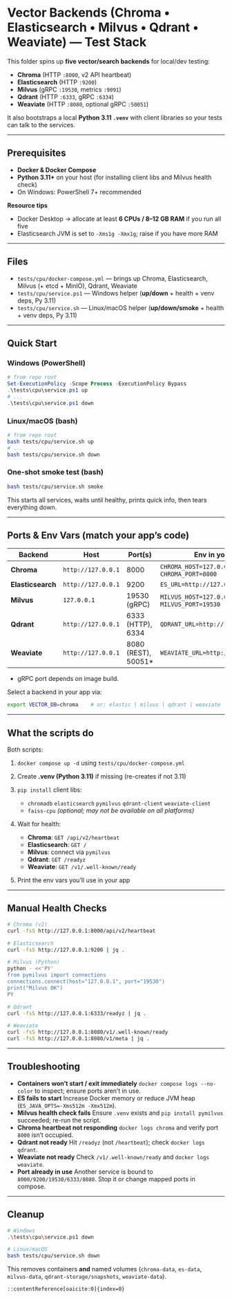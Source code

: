 # Vector Backends (Chroma • Elasticsearch • Milvus • Qdrant • Weaviate) — Test Stack

This folder spins up **five vector/search backends** for local/dev testing:

* **Chroma** (HTTP `:8000`, v2 API heartbeat)
* **Elasticsearch** (HTTP `:9200`)
* **Milvus** (gRPC `:19530`, metrics `:9091`)
* **Qdrant** (HTTP `:6333`, gRPC `:6334`)
* **Weaviate** (HTTP `:8080`, optional gRPC `:50051`)

It also bootstraps a local **Python 3.11 `.venv`** with client libraries so your tests can talk to the services.

---

## Prerequisites

* **Docker & Docker Compose**
* **Python 3.11+** on your host (for installing client libs and Milvus health check)
* On Windows: PowerShell 7+ recommended

**Resource tips**

* Docker Desktop → allocate at least **6 CPUs / 8–12 GB RAM** if you run all five
* Elasticsearch JVM is set to `-Xms1g -Xmx1g`; raise if you have more RAM

---

## Files

* `tests/cpu/docker-compose.yml` — brings up Chroma, Elasticsearch, Milvus (+ etcd + MinIO), Qdrant, Weaviate
* `tests/cpu/service.ps1` — Windows helper (**up/down** + health + venv deps, Py 3.11)
* `tests/cpu/service.sh` — Linux/macOS helper (**up/down/smoke** + health + venv deps, Py 3.11)

---

## Quick Start

### Windows (PowerShell)

```powershell
# from repo root
Set-ExecutionPolicy -Scope Process -ExecutionPolicy Bypass
.\tests\cpu\service.ps1 up
# ...
.\tests\cpu\service.ps1 down
````

### Linux/macOS (bash)

```bash
# from repo root
bash tests/cpu/service.sh up
# ...
bash tests/cpu/service.sh down
```

### One-shot smoke test (bash)

```bash
bash tests/cpu/service.sh smoke
```

This starts all services, waits until healthy, prints quick info, then tears everything down.

---

## Ports & Env Vars (match your app’s code)

| Backend           | Host               | Port(s)             | Env in your app                              |
| ----------------- | ------------------ | ------------------- | -------------------------------------------- |
| **Chroma**        | `http://127.0.0.1` | 8000                | `CHROMA_HOST=127.0.0.1`, `CHROMA_PORT=8000`  |
| **Elasticsearch** | `http://127.0.0.1` | 9200                | `ES_URL=http://127.0.0.1:9200`               |
| **Milvus**        | `127.0.0.1`        | 19530 (gRPC)        | `MILVUS_HOST=127.0.0.1`, `MILVUS_PORT=19530` |
| **Qdrant**        | `http://127.0.0.1` | 6333 (HTTP), 6334   | `QDRANT_URL=http://127.0.0.1:6333`           |
| **Weaviate**      | `http://127.0.0.1` | 8080 (REST), 50051* | `WEAVIATE_URL=http://127.0.0.1:8080`         |

* gRPC port depends on image build.

Select a backend in your app via:

```bash
export VECTOR_DB=chroma    # or: elastic | milvus | qdrant | weaviate | faiss
```

---

## What the scripts do

Both scripts:

1. `docker compose up -d` using `tests/cpu/docker-compose.yml`
2. Create **.venv (Python 3.11)** if missing (re-creates if not 3.11)
3. `pip install` client libs:

   * `chromadb` `elasticsearch` `pymilvus` `qdrant-client` `weaviate-client`
   * `faiss-cpu` *(optional; may not be available on all platforms)*
4. Wait for health:

   * **Chroma**: `GET /api/v2/heartbeat`
   * **Elasticsearch**: `GET /`
   * **Milvus**: connect via `pymilvus`
   * **Qdrant**: `GET /readyz`
   * **Weaviate**: `GET /v1/.well-known/ready`
5. Print the env vars you’ll use in your app

---

## Manual Health Checks

```bash
# Chroma (v2)
curl -fsS http://127.0.0.1:8000/api/v2/heartbeat

# Elasticsearch
curl -fsS http://127.0.0.1:9200 | jq .

# Milvus (Python)
python - <<'PY'
from pymilvus import connections
connections.connect(host="127.0.0.1", port="19530")
print("Milvus OK")
PY

# Qdrant
curl -fsS http://127.0.0.1:6333/readyz | jq .

# Weaviate
curl -fsS http://127.0.0.1:8080/v1/.well-known/ready
curl -fsS http://127.0.0.1:8080/v1/meta | jq .
```

---

## Troubleshooting

* **Containers won’t start / exit immediately**
  `docker compose logs --no-color` to inspect; ensure ports aren’t in use.
* **ES fails to start**
  Increase Docker memory or reduce JVM heap (`ES_JAVA_OPTS=-Xms512m -Xmx512m`).
* **Milvus health check fails**
  Ensure `.venv` exists and `pip install pymilvus` succeeded; re-run the script.
* **Chroma heartbeat not responding**
  `docker logs chroma` and verify port `8000` isn’t occupied.
* **Qdrant not ready**
  Hit `/readyz` (not `/heartbeat`); check `docker logs qdrant`.
* **Weaviate not ready**
  Check `/v1/.well-known/ready` and `docker logs weaviate`.
* **Port already in use**
  Another service is bound to `8000/9200/19530/6333/8080`. Stop it or change mapped ports in compose.

---

## Cleanup

```bash
# Windows
.\tests\cpu\service.ps1 down

# Linux/macOS
bash tests/cpu/service.sh down
```

This removes containers **and** named volumes (`chroma-data`, `es-data`, `milvus-data`, `qdrant-storage/snapshots`, `weaviate-data`).

```
::contentReference[oaicite:0]{index=0}
